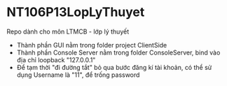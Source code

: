# NT106P13LopLyThuyet
Repo dành cho môn LTMCB - lớp lý thuyết
- Thành phần GUI nằm trong folder project ClientSide
- Thành phần Console Server nằm trong folder ConsoleServer, bind vào địa chỉ loopback "127.0.0.1"
- Để tạm thời "đi đường tắt" bỏ qua bước đăng kí tài khoản, có thể sử dụng Username là "11", để trống password
